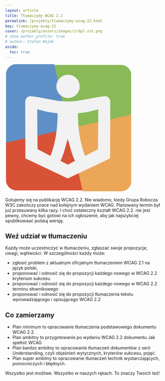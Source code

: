 ```yaml
---
layout: article
title: Tłumaczymy WCAG 2.2
permalink: /projekty/tlumaczymy-wcag-22.html
key: tlumaczymy-wcag-22
cover: /projekty/assets/images/irdpl-zst.png
# show_author_profile: true
# author: Stefan Wajda
aside:
  toc: true
---
```


<div class="item">
  <div class="item__image">
    <img class="image image--sm" src="/projekty/assets/images/irdpl-zst.png" alt="Logo PIRD"/>
  </div>
  <div class="item__content">
     <div class="item__description">
      <p>Gotujemy się na publikację WCAG 2.2. Nie wiadomo, kiedy Grupa Robocza W3C zakończy prace nad kolejnym wydaniem WCAG. Planowany termin był już przesuwany kilka razy. I choć ostateczny kształt WCAG 2.2. nie jest pewny, chcemy być gotowi na ich ogłoszenie, aby jak najszybciej opublikowaać polską wersję.</p>
    </div>
  </div>
</div>

<!--more-->

## Weź udział w tłumaczeniu

Każdy może uczestniczyć w tłumaczeniu, zgłaszać swoje propozycje, uwagi, wątliwości. W szczególności każdy może:
- zgłosić problem z aktualnym oficjalnym tłumaczeniem WCAG 2.1 na język polski, 
- proponować i odnosić się do propozycji każdego nowego w WCAG 2.2 kryterium sukcesu
- proponować i odnosić się do propozycji każdego nowego w WCAG 2.2 terminu słownikowego
- proponować i odnosić się do propozycji tłumaczenia tekstu wprowadzającego i opisującego WCAG 2.2

## Co zamierzamy

- Plan minimum to opracowanie tłumaczenia podstawowego dokumentu WCAG 2.2.
- Plan ambitny to przygotowanie po wydaniu WCAG 2.2 dokumentu Jak spełnić WCAG
- Plan bardzo ambitny to opracowanie tłumaczeń dokumentów z serii Understanding, czyli objaśnień wytycznych, kryteriów sukcesu, pojęć.
- Plan super ambitny to opracowanie tłumaczeń technik wystarczających, pomocniczych i błędnych. 

Wszystko jest możliwe. Wszystko w naszych rękach. To znaczy Twoich też! 





